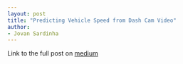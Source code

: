```yaml
---
layout: post
title: "Predicting Vehicle Speed from Dash Cam Video"
author:
- Jovan Sardinha
---
```


Link to the full post on [medium](https://medium.com/weightsandbiases/predicting-vehicle-speed-from-dashcam-video-f6158054f6fd)